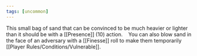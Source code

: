 ```yaml
---
tags: [uncommon]
---
```


 This small bag of sand that can be convinced to be much heavier or lighter than it should be with a [[Presence]] (10) action. 
 
 You can also blow sand in the face of an adversary with a [[Finesse]] roll to make them temporarily [[Player Rules/Conditions/Vulnerable]].